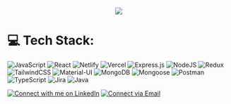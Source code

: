 <h1 align= "center">
   <img src="https://readme-typing-svg.demolab.com?font=Major+Mono+Display&size=50&pause=10000&color=7BF7ED&center=true&vCenter=true&width=1000&height=150&lines=I'm+Shrinivas Kulkarni!">
</h1>




# 💻 Tech Stack:
![JavaScript](https://img.shields.io/badge/javascript-%23323330.svg?style=flat&logo=javascript&logoColor=%23F7DF1E) 
![React](https://img.shields.io/badge/React-%2320232A.svg?style=flat&logo=react&logoColor=%2361DAFB)
 ![Netlify](https://img.shields.io/badge/netlify-%23000000.svg?style=flat&logo=netlify&logoColor=#00C7B7)
 ![Vercel](https://img.shields.io/badge/vercel-%23000000.svg?style=flat&logo=vercel&logoColor=white)  ![Express.js](https://img.shields.io/badge/express.js-%23404d59.svg?style=flat&logo=express&logoColor=%2361DAFB) ![NodeJS](https://img.shields.io/badge/node.js-6DA55F?style=flat&logo=node.js&logoColor=white)                                ![Redux](https://img.shields.io/badge/redux-%23593d88.svg?style=flat&logo=redux&logoColor=white)
 ![TailwindCSS](https://img.shields.io/badge/tailwindcss-%2338B2AC.svg?style=flat&logo=tailwind-css&logoColor=white)
 ![Material-UI](https://img.shields.io/badge/Material--UI-%230081CB.svg?style=flat&logo=material-ui&logoColor=white)
 ![MongoDB](https://img.shields.io/badge/MongoDB-%234ea94b.svg?style=flat&logo=mongodb&logoColor=white) 
 ![Mongoose](https://img.shields.io/badge/Mongoose-%23880000.svg?style=flat&logo=mongoose&logoColor=white)
 ![Postman](https://img.shields.io/badge/Postman-FF6C37?style=flat&logo=postman&logoColor=white) 
 ![TypeScript](https://img.shields.io/badge/TypeScript-%233178C6.svg?style=flat&logo=typescript&logoColor=white) ![Jira](https://img.shields.io/badge/Jira-%230A83DC.svg?style=flat&logo=jira&logoColor=white) ![Java](https://img.shields.io/badge/Java-%23ED8B00.svg?style=flat&logo=java&logoColor=white)




[![Connect with me on LinkedIn](https://img.shields.io/badge/LinkedIn-Connect-blue?style=flat&logo=linkedin&logoColor=white)](https://www.linkedin.com/in/kulkarni-shrinivas/)
[![Connect via Email](https://img.shields.io/badge/Email-Connect-red?style=flat&logo=gmail&logoColor=white)](mailto:your.email@example.com)

